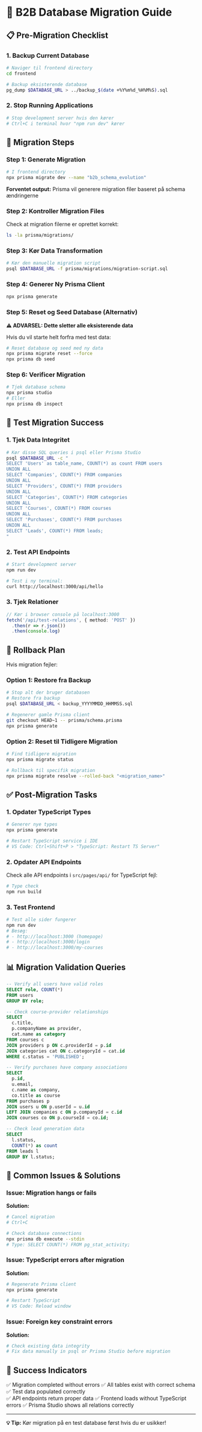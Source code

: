# 🚀 B2B Database Migration Guide

## 📋 Pre-Migration Checklist

### 1. Backup Current Database
```bash
# Naviger til frontend directory
cd frontend

# Backup eksisterende database
pg_dump $DATABASE_URL > ../backup_$(date +%Y%m%d_%H%M%S).sql
```

### 2. Stop Running Applications
```bash
# Stop development server hvis den kører
# Ctrl+C i terminal hvor "npm run dev" kører
```

## 🔄 Migration Steps

### Step 1: Generate Migration
```bash
# I frontend directory
npx prisma migrate dev --name "b2b_schema_evolution"
```
**Forventet output:** Prisma vil generere migration filer baseret på schema ændringerne

### Step 2: Kontroller Migration Files
Check at migration filerne er oprettet korrekt:
```bash
ls -la prisma/migrations/
```

### Step 3: Kør Data Transformation
```bash
# Kør den manuelle migration script
psql $DATABASE_URL -f prisma/migrations/migration-script.sql
```

### Step 4: Generer Ny Prisma Client
```bash
npx prisma generate
```

### Step 5: Reset og Seed Database (Alternativ)
**⚠️ ADVARSEL: Dette sletter alle eksisterende data**

Hvis du vil starte helt forfra med test data:
```bash
# Reset database og seed med ny data
npx prisma migrate reset --force
npx prisma db seed
```

### Step 6: Verificer Migration
```bash
# Tjek database schema
npx prisma studio
# Eller
npx prisma db inspect
```

## 🧪 Test Migration Success

### 1. Tjek Data Integritet
```bash
# Kør disse SQL queries i psql eller Prisma Studio
psql $DATABASE_URL -c "
SELECT 'Users' as table_name, COUNT(*) as count FROM users
UNION ALL  
SELECT 'Companies', COUNT(*) FROM companies
UNION ALL
SELECT 'Providers', COUNT(*) FROM providers  
UNION ALL
SELECT 'Categories', COUNT(*) FROM categories
UNION ALL
SELECT 'Courses', COUNT(*) FROM courses
UNION ALL
SELECT 'Purchases', COUNT(*) FROM purchases
UNION ALL
SELECT 'Leads', COUNT(*) FROM leads;
"
```

### 2. Test API Endpoints
```bash
# Start development server
npm run dev

# Test i ny terminal:
curl http://localhost:3000/api/hello
```

### 3. Tjek Relationer
```typescript
// Kør i browser console på localhost:3000
fetch('/api/test-relations', { method: 'POST' })
  .then(r => r.json())
  .then(console.log)
```

## 🚨 Rollback Plan

Hvis migration fejler:

### Option 1: Restore fra Backup
```bash
# Stop alt der bruger databasen
# Restore fra backup
psql $DATABASE_URL < backup_YYYYMMDD_HHMMSS.sql

# Regenerer gamle Prisma client
git checkout HEAD~1 -- prisma/schema.prisma
npx prisma generate
```

### Option 2: Reset til Tidligere Migration
```bash
# Find tidligere migration
npx prisma migrate status

# Rollback til specifik migration
npx prisma migrate resolve --rolled-back "<migration_name>"
```

## ✅ Post-Migration Tasks

### 1. Opdater TypeScript Types
```bash
# Generer nye types
npx prisma generate

# Restart TypeScript service i IDE
# VS Code: Ctrl+Shift+P > "TypeScript: Restart TS Server"
```

### 2. Opdater API Endpoints
Check alle API endpoints i `src/pages/api/` for TypeScript fejl:
```bash
# Type check
npm run build
```

### 3. Test Frontend
```bash
# Test alle sider fungerer
npm run dev
# Besøg:
# - http://localhost:3000 (homepage)
# - http://localhost:3000/login
# - http://localhost:3000/my-courses
```

## 📊 Migration Validation Queries

```sql
-- Verify all users have valid roles
SELECT role, COUNT(*) 
FROM users 
GROUP BY role;

-- Check course-provider relationships
SELECT 
  c.title,
  p.companyName as provider,
  cat.name as category
FROM courses c
JOIN providers p ON c.providerId = p.id
JOIN categories cat ON c.categoryId = cat.id
WHERE c.status = 'PUBLISHED';

-- Verify purchases have company associations
SELECT 
  p.id,
  u.email,
  c.name as company,
  co.title as course
FROM purchases p
JOIN users u ON p.userId = u.id
LEFT JOIN companies c ON p.companyId = c.id  
JOIN courses co ON p.courseId = co.id;

-- Check lead generation data
SELECT 
  l.status,
  COUNT(*) as count
FROM leads l
GROUP BY l.status;
```

## 🔧 Common Issues & Solutions

### Issue: Migration hangs or fails
**Solution:**
```bash
# Cancel migration
# Ctrl+C

# Check database connections
npx prisma db execute --stdin
# Type: SELECT COUNT(*) FROM pg_stat_activity;
```

### Issue: TypeScript errors after migration
**Solution:**
```bash
# Regenerate Prisma client
npx prisma generate

# Restart TypeScript
# VS Code: Reload window
```

### Issue: Foreign key constraint errors
**Solution:**
```bash
# Check existing data integrity
# Fix data manually in psql or Prisma Studio before migration
```

## 🎉 Success Indicators

✅ Migration completed without errors
✅ All tables exist with correct schema
✅ Test data populated correctly  
✅ API endpoints return proper data
✅ Frontend loads without TypeScript errors
✅ Prisma Studio shows all relations correctly

---

**💡 Tip:** Kør migration på en test database først hvis du er usikker!